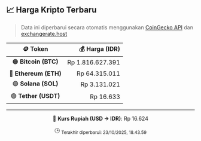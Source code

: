 

<!-- HARGA_KRIPTO -->
## 📈 Harga Kripto Terbaru

> Data ini diperbarui secara otomatis menggunakan [CoinGecko API](https://www.coingecko.com/) dan [exchangerate.host](https://exchangerate.host/)

<div align="center">

| 🪙 Token | 💰 Harga (IDR) |
|:------:|---------------:|
| 🟠 **Bitcoin (BTC)**   | Rp 1.816.627.391 |
| 🔵 **Ethereum (ETH)**  | Rp 64.315.011 |
| 🟣 **Solana (SOL)**    | Rp 3.131.021 |
| 🟢 **Tether (USDT)**   | Rp 16.633 |

---

💱 **Kurs Rupiah (USD → IDR)**: Rp 16.624

🕒 <sub>Terakhir diperbarui: 23/10/2025, 18.43.59</sub>

</div>
<!-- /HARGA_KRIPTO -->